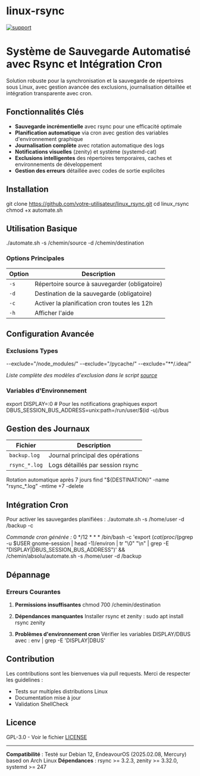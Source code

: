 # linux-rsync
[![support](
https://brianmacdonald.github.io/Ethonate/svg/eth-support-blue.svg)](
https://brianmacdonald.github.io/Ethonate/address#0xEDa4b087fac5faa86c43D0ab5EfCa7C525d475C2)

# Système de Sauvegarde Automatisé avec Rsync et Intégration Cron

Solution robuste pour la synchronisation et la sauvegarde de répertoires sous Linux, avec gestion avancée des exclusions, journalisation détaillée et intégration transparente avec cron.

## Fonctionnalités Clés
- **Sauvegarde incrémentielle** avec rsync pour une efficacité optimale
- **Planification automatique** via cron avec gestion des variables d'environnement graphique
- **Journalisation complète** avec rotation automatique des logs
- **Notifications visuelles** (zenity) et système (systemd-cat)
- **Exclusions intelligentes** des répertoires temporaires, caches et environnements de développement
- **Gestion des erreurs** détaillée avec codes de sortie explicites

## Installation
git clone https://github.com/votre-utilisateur/linux_rsync.git
cd linux_rsync
chmod +x automate.sh

## Utilisation Basique
./automate.sh -s /chemin/source -d /chemin/destination

### Options Principales
| Option | Description |
|--------|-------------|
| `-s`   | Répertoire source à sauvegarder (obligatoire) |
| `-d`   | Destination de la sauvegarde (obligatoire) |
| `-c`   | Activer la planification cron toutes les 12h |
| `-h`   | Afficher l'aide |

## Configuration Avancée
### Exclusions Types
--exclude="/node_modules/"
--exclude="/pycache/"
--exclude="**/.idea/"

_Liste complète des modèles d'exclusion dans le script [source](automate.sh)_

### Variables d'Environnement
export DISPLAY=:0 # Pour les notifications graphiques
export DBUS_SESSION_BUS_ADDRESS=unix:path=/run/user/$(id -u)/bus

## Gestion des Journaux
| Fichier | Description |
|---------|-------------|
| `backup.log` | Journal principal des opérations |
| `rsync_*.log` | Logs détaillés par session rsync |
Rotation automatique après 7 jours
find "${DESTINATION}" -name "rsync_*.log" -mtime +7 -delete

## Intégration Cron
Pour activer les sauvegardes planifiées :
./automate.sh -s /home/user -d /backup -c

_Commande cron générée :_
0 */12 * * * /bin/bash -c 'export $(cat /proc/$(pgrep -u $USER gnome-session | head -1)/environ | tr "\0" "\n" | grep -E "DISPLAY|DBUS_SESSION_BUS_ADDRESS")' && /chemin/absolu/automate.sh -s /home/user -d /backup

## Dépannage
### Erreurs Courantes
1. **Permissions insuffisantes**
chmod 700 /chemin/destination

2. **Dépendances manquantes**
Installer rsync et zenity :
sudo apt install rsync zenity

3. **Problèmes d'environnement cron**
Vérifier les variables DISPLAY/DBUS avec :
env | grep -E 'DISPLAY|DBUS'

## Contribution
Les contributions sont les bienvenues via pull requests. Merci de respecter les guidelines :
- Tests sur multiples distributions Linux
- Documentation mise à jour
- Validation ShellCheck

## Licence
GPL-3.0 - Voir le fichier [LICENSE](LICENSE)

---

**Compatibilité** : Testé sur Debian 12, EndeavourOS (2025.02.08, Mercury) based on Arch Linux
**Dépendances** : rsync >= 3.2.3, zenity >= 3.32.0, systemd >= 247
